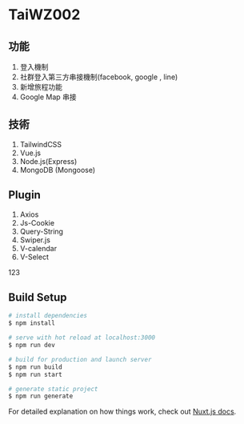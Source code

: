 # TaiWZ002

## 功能
1. 登入機制
2. 社群登入第三方串接機制(facebook, google , line)
3. 新增旅程功能
4. Google Map 串接


## 技術
1. TailwindCSS
2. Vue.js
3. Node.js(Express)
4. MongoDB (Mongoose)

## Plugin
1. Axios
2. Js-Cookie
3. Query-String
4. Swiper.js
5. V-calendar
6. V-Select


123
## Build Setup

```bash
# install dependencies
$ npm install

# serve with hot reload at localhost:3000
$ npm run dev

# build for production and launch server
$ npm run build
$ npm run start

# generate static project
$ npm run generate
```

For detailed explanation on how things work, check out [Nuxt.js docs](https://nuxtjs.org).
